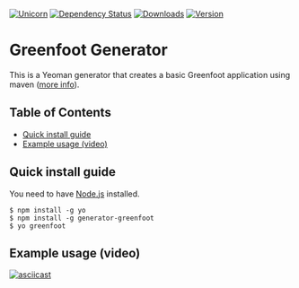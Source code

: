 [![Unicorn](https://img.shields.io/badge/unicorn-approved-ff69b4.svg?style=flat)](https://www.youtube.com/watch?v=qRC4Vk6kisY) [![Dependency Status](https://david-dm.org/lfuelling/generator-greenfoot.svg)](https://david-dm.org/lfuelling/generator-greenfoot) [![Downloads](https://img.shields.io/npm/dm/generator-greenfoot.svg)](https://img.shields.io/) [![Version](https://img.shields.io/npm/v/generator-greenfoot.svg)](https://img.shields.io/)

# Greenfoot Generator

This is a Yeoman generator that creates a basic Greenfoot application using maven ([more info](https://blog.lerk.io/making-games-with-greenfoot-without-greenfoot/)).

## Table of Contents

- [Quick install guide](#quick-install-guide)
- [Example usage (video)](#example-usage-video)

## Quick install guide

You need to have [Node.js](https://nodejs.org) installed.

	$ npm install -g yo
	$ npm install -g generator-greenfoot
	$ yo greenfoot

## Example usage (video)

[![asciicast](https://asciinema.org/a/216429.svg)](https://asciinema.org/a/216429)
